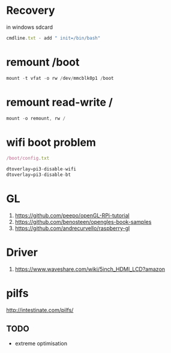 # Recovery

in windows sdcard

```javascript
cmdline.txt - add " init=/bin/bash" 
```

# remount /boot

```javascript
mount -t vfat -o rw /dev/mmcblk0p1 /boot
```

# remount read-write /

```javascript
mount -o remount, rw /
```

# wifi boot problem

```javascript
/boot/config.txt

dtoverlay=pi3-disable-wifi
dtoverlay=pi3-disable-bt
```
 
# GL

1. https://github.com/peepo/openGL-RPi-tutorial
2. https://github.com/benosteen/opengles-book-samples
3. https://github.com/andrecurvello/raspberry-gl

# Driver

1. https://www.waveshare.com/wiki/5inch_HDMI_LCD?amazon

# pilfs

http://intestinate.com/pilfs/

## TODO

- extreme optimisation
